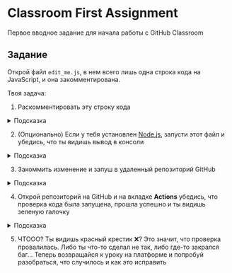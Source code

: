 # Classroom First Assignment

Первое вводное задание для начала работы с GitHub Classroom

## Задание

Открой файл `edit_me.js`, в нем всего лишь одна строка кода на JavaScript, и она закомментирована.

Твоя задача:

1. Раскомментировать эту строку кода

<details>

  <summary>Подсказка</summary>
  В JavaScript однострочные комментарии начинаются с двойного слэша //, тебе достаточно удалить двойной слэш в начале строки.

</details>

2. (Опционально) Если у тебя установлен [Node.js](https://nodejs.org/en/download/current), запусти этот файл и убедись, что ты видишь вывод в консоли

<details>

  <summary>Подсказка</summary>
  Запуск скрипта в Node.js осуществляется командой в терминале

  ```bash
    node edit_me.js
  ```

</details>

3. Закоммить изменение и запуш в удаленный репозиторий GitHub

<details>
  <summary>Подсказка</summary>

  ```bash
    git add .
    git commit -m "Uncomment code"
    git push
  ```

</details>

4. Открой репозиторий на GitHub и на вкладке **Actions** убедись, что проверка кода была запущена, прошла успешно и ты видишь зеленую галочку

<details>
  <summary>Подсказка</summary>

  Один из способов узнать адрес удаленного репозитория это выполнить команду

  ```bash
    git config --get remote.origin.url
  ```

</details>

5. ЧТООО? Ты видишь красный крестик ❌? Это значит, что проверка провалилась. Либо ты что-то сделал не так, либо где-то закрался баг... Теперь возвращайся к уроку на платформе и попробуй разобраться, что случилось и как это исправить
